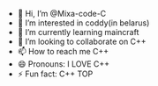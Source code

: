 - 👋 Hi, I’m @Mixa-code-C
- 👀 I’m interested in coddy(in belarus)
- 🌱 I’m currently learning maincraft
- 💞️ I’m looking to collaborate on C++
- 📫 How to reach me C++
- 😄 Pronouns: I LOVE C++
- ⚡ Fun fact: C++ TOP

<!---
Mixa-code-C/Mixa-code-C is a ✨ special ✨ repository because its `README.md` (this file) appears on your GitHub profile.
You can click the Preview link to take a look at your changes.
--->

